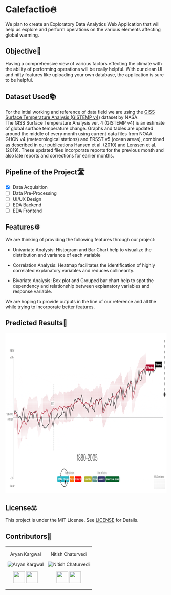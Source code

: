 # Calefactio🔥
We plan to create an Exploratory Data Analytics Web Application that will help us explore and perform operations on the various elements affecting global warming.

## Objective🤔
Having a comprehensive view of various factors effecting the climate with the ability of performing operations will be really helpful. With our clean UI and nifty features like uploading your own database, the application is sure to be helpful.

## Dataset Used📚
For the intial working and reference of data field we are using the [GISS Surface Temperature Analysis (GISTEMP v4)](https://data.giss.nasa.gov/gistemp/) dataset by NASA.<br>
The GISS Surface Temperature Analysis ver. 4 (GISTEMP v4) is an estimate of global surface temperature change. Graphs and tables are updated around the middle of every month using current data files from NOAA GHCN v4 (meteorological stations) and ERSST v5 (ocean areas), combined as described in our publications Hansen et al. (2010) and Lenssen et al. (2019). These updated files incorporate reports for the previous month and also late reports and corrections for earlier months.

## Pipeline of the Project🛣
- [x] Data Acquisition
- [ ] Data Pre-Processing
- [ ] UI/UX Design
- [ ] EDA Backend
- [ ] EDA Frontend

## Features⚙
We are thinking of providing the following features through our project:
- Univariate Analysis: Histogram and Bar Chart help to visualize the distribution and variance of each variable

- Correlation Analysis: Heatmap facilitates the identification of highly correlated explanatory variables and reduces collinearity.

- Bivariate Analysis: Box plot and Grouped bar chart help to spot the dependency and relationship between explanatory variables and response variable.


We are hoping to provide outputs in the line of our reference and all the while trying to incorporate better features.
## Predicted Results🔮
<img src="ClimateChange.gif" height="500px">

## License⚖

This project is under the MIT License. See [LICENSE](LICENSE) for Details.

## Contributors🤝 

<table>
<tr align="center">
<td>

Aryan Kargwal

<p align="center">
<img src = "https://media-exp1.licdn.com/dms/image/C4E03AQF-jQx69fbYiw/profile-displayphoto-shrink_400_400/0/1610317317984?e=1638403200&v=beta&t=aFEY07dTsSqTmm_BpbsAiaQTuHHU_o6Wk552nJ8RXoQ"  height="120" alt="Aryan Kargwal">
</p>
<p align="center">
<a href = "https://github.com/aryankargwal"><img src = "http://www.iconninja.com/files/241/825/211/round-collaboration-social-github-code-circle-network-icon.svg" width="36" height = "36"/></a>
<a href = "https://www.linkedin.com/in/aryan-kargwal-2550561a2/">
<img src = "http://www.iconninja.com/files/863/607/751/network-linkedin-social-connection-circular-circle-media-icon.svg" width="36" height="36"/>
</a>
</p>
</td>

<td>

Nitish Chaturvedi

<p align="center">
<img src = "https://media-exp1.licdn.com/dms/image/C4E03AQHfb4nZEZKXhQ/profile-displayphoto-shrink_400_400/0/1615868393779?e=1638403200&v=beta&t=BU8HkWr2Bxq0OVXqaQcHSDHKnZ6l9n9ttL4O5oSHy2w"  height="120" alt="Nitish Chaturvedi">
</p>
<p align="center">
<a href = "https://github.com/waterupto"><img src = "http://www.iconninja.com/files/241/825/211/round-collaboration-social-github-code-circle-network-icon.svg" width="36" height = "36"/></a>
<a href = "https://www.linkedin.com/in/waterupto/">
<img src = "http://www.iconninja.com/files/863/607/751/network-linkedin-social-connection-circular-circle-media-icon.svg" width="36" height="36"/>
</a>
</p>
</td>
</table>
